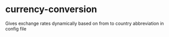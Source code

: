 # currency-conversion
Gives exchange rates dynamically based on from to country abbreviation in config file
